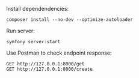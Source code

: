 
Install dependendencies:

    composer install --no-dev --optimize-autoloader

Run server:

    symfony server:start

Use Postman to check endpoint response:

    GET http://127.0.0.1:8000/get
    GET http://127.0.0.1:8000/create
